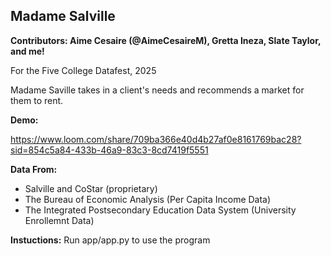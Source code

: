 ## Madame Salville

**Contributors: Aime Cesaire (@AimeCesaireM), Gretta Ineza, Slate Taylor, and me!**  

For the Five College Datafest, 2025   

Madame Saville takes in a client's needs and recommends a market for them to rent.

**Demo:**   

https://www.loom.com/share/709ba366e40d4b27af0e8161769bac28?sid=854c5a84-433b-46a9-83c3-8cd7419f5551

**Data From:**
* Salville and CoStar (proprietary)
* The Bureau of Economic Analysis (Per Capita Income Data)
* The Integrated Postsecondary Education Data System (University Enrollemnt Data)

**Instuctions:**
Run app/app.py to use the program




    

